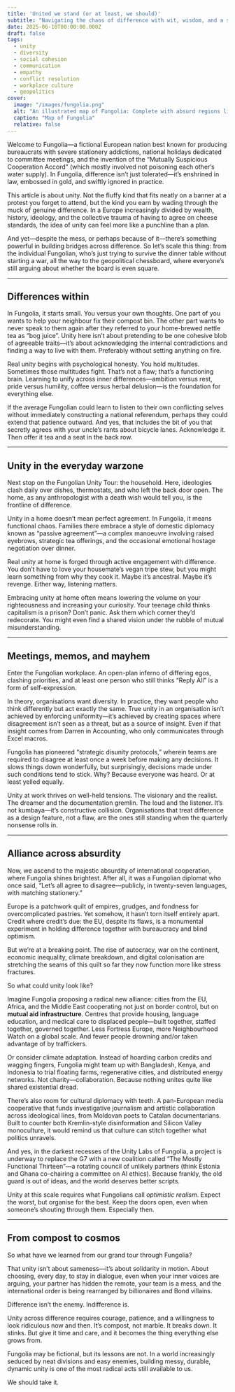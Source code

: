 ```yaml
---
title: 'United we stand (or at least, we should)'
subtitle: "Navigating the chaos of difference with wit, wisdom, and a splash of dry humour"
date: 2025-06-10T00:00:00.000Z
draft: false
tags: 
  - unity
  - diversity
  - social cohesion
  - communication
  - empathy
  - conflict resolution
  - workplace culture
  - geopolitics
cover:
  image: "/images/fungolia.png"
  alt: "An illustrated map of Fungolia: Complete with absurd regions like 'Disagreement Valley' and 'Policy Plateau', styled like a medieval map but with modern satire." 
  caption: "Map of Fungolia"
  relative: false 
---
```


Welcome to Fungolia—a fictional European nation best known for producing bureaucrats with severe stationery addictions, national holidays dedicated to committee meetings, and the invention of the “Mutually Suspicious Cooperation Accord” (which mostly involved not poisoning each other’s water supply). In Fungolia, difference isn’t just tolerated—it’s enshrined in law, embossed in gold, and swiftly ignored in practice.

This article is about unity. Not the fluffy kind that fits neatly on a banner at a protest you forget to attend, but the kind you earn by wading through the muck of genuine difference. In a Europe increasingly divided by wealth, history, ideology, and the collective trauma of having to agree on cheese standards, the idea of unity can feel more like a punchline than a plan.

And yet—despite the mess, or perhaps because of it—there’s something powerful in building bridges across difference. So let’s scale this thing: from the individual Fungolian, who’s just trying to survive the dinner table without starting a war, all the way to the geopolitical chessboard, where everyone’s still arguing about whether the board is even square.

---

## Differences within

In Fungolia, it starts small. You versus your own thoughts. One part of you wants to help your neighbour fix their compost bin. The other part wants to never speak to them again after they referred to your home-brewed nettle tea as “bog juice”. Unity here isn’t about pretending to be one cohesive blob of agreeable traits—it’s about acknowledging the internal contradictions and finding a way to live with them. Preferably without setting anything on fire.

Real unity begins with psychological honesty. You hold multitudes. Sometimes those multitudes fight. That’s not a flaw; that’s a functioning brain. Learning to unify across inner differences—ambition versus rest, pride versus humility, coffee versus herbal delusion—is the foundation for everything else.

If the average Fungolian could learn to listen to their own conflicting selves without immediately constructing a national referendum, perhaps they could extend that patience outward. And yes, that includes the bit of you that secretly agrees with your uncle’s rants about bicycle lanes. Acknowledge it. Then offer it tea and a seat in the back row.

---

## Unity in the everyday warzone

Next stop on the Fungolian Unity Tour: the household. Here, ideologies clash daily over dishes, thermostats, and who left the back door open. The home, as any anthropologist with a death wish would tell you, is the frontline of difference.

Unity in a home doesn’t mean perfect agreement. In Fungolia, it means functional chaos. Families there embrace a style of domestic diplomacy known as “passive agreement”—a complex manoeuvre involving raised eyebrows, strategic tea offerings, and the occasional emotional hostage negotiation over dinner.

Real unity at home is forged through active engagement with difference. You don’t have to love your housemate’s vegan tripe stew, but you might learn something from why they cook it. Maybe it’s ancestral. Maybe it’s revenge. Either way, listening matters.

Embracing unity at home often means lowering the volume on your righteousness and increasing your curiosity. Your teenage child thinks capitalism is a prison? Don’t panic. Ask them which corner they’d redecorate. You might even find a shared vision under the rubble of mutual misunderstanding.

---

## Meetings, memos, and mayhem

Enter the Fungolian workplace. An open-plan inferno of differing egos, clashing priorities, and at least one person who still thinks “Reply All” is a form of self-expression.

In theory, organisations want diversity. In practice, they want people who think differently but act exactly the same. True unity in an organisation isn’t achieved by enforcing uniformity—it’s achieved by creating spaces where disagreement isn’t seen as a threat, but as a source of insight. Even if that insight comes from Darren in Accounting, who only communicates through Excel macros.

Fungolia has pioneered “strategic disunity protocols,” wherein teams are required to disagree at least once a week before making any decisions. It slows things down wonderfully, but surprisingly, decisions made under such conditions tend to stick. Why? Because everyone was heard. Or at least yelled equally.

Unity at work thrives on well-held tensions. The visionary and the realist. The dreamer and the documentation gremlin. The loud and the listener. It’s not kumbaya—it’s constructive collision. Organisations that treat difference as a design feature, not a flaw, are the ones still standing when the quarterly nonsense rolls in.

---

## Alliance across absurdity

Now, we ascend to the majestic absurdity of international cooperation, where Fungolia shines brightest. After all, it was a Fungolian diplomat who once said, “Let’s all agree to disagree—publicly, in twenty-seven languages, with matching stationery.”

Europe is a patchwork quilt of empires, grudges, and fondness for overcomplicated pastries. Yet somehow, it hasn’t torn itself entirely apart. Credit where credit’s due: the EU, despite its flaws, is a monumental experiment in holding difference together with bureaucracy and blind optimism.

But we’re at a breaking point. The rise of autocracy, war on the continent, economic inequality, climate breakdown, and digital colonisation are stretching the seams of this quilt so far they now function more like stress fractures.

So what could unity look like?

Imagine Fungolia proposing a radical new alliance: cities from the EU, Africa, and the Middle East cooperating not 
just on border control, but on **mutual aid infrastructure**. Centres that provide housing, language education, and 
medical care to displaced people—built together, staffed together, governed together. Less Fortress Europe, more 
Neighbourhood Watch on a global scale. And fewer people drowning and/or taken advantage of by traffickers.

Or consider climate adaptation. Instead of hoarding carbon credits and wagging fingers, Fungolia might team up with 
Bangladesh, Kenya, and Indonesia to trial floating farms, regenerative cities, and distributed energy networks. 
Not charity—collaboration. Because nothing unites quite like shared existential dread.

There’s also room for cultural diplomacy with teeth. A pan-European media cooperative that funds investigative 
journalism and artistic collaboration across ideological lines, from Moldovan poets to Catalan documentarians. 
Built to counter both Kremlin-style disinformation and Silicon Valley monoculture, it would remind us that culture 
can stitch together what politics unravels.

And yes, in the darkest recesses of the Unity Labs of Fungolia, a project is underway to replace the G7 with a 
new coalition called “The Mostly Functional Thirteen”—a rotating council of unlikely partners (think Estonia and 
Ghana co-chairing a committee on AI ethics). Because frankly, the old guard is out of ideas, and the world deserves 
better scripts.

Unity at this scale requires what Fungolians call *optimistic realism*. Expect the worst, but organise for the best. 
Keep the doors open, even when someone’s shouting through them. Especially then.

---

## From compost to cosmos

So what have we learned from our grand tour through Fungolia?

That unity isn’t about sameness—it’s about solidarity in motion. About choosing, every day, to stay in dialogue, even when your inner voices are arguing, your partner has hidden the remote, your team is a mess, and the international order is being rearranged by billionaires and Bond villains.

Difference isn’t the enemy. Indifference is.

Unity across difference requires courage, patience, and a willingness to look ridiculous now and then. It’s compost, not marble. It breaks down. It stinks. But give it time and care, and it becomes the thing everything else grows from.

Fungolia may be fictional, but its lessons are not. In a world increasingly seduced by neat divisions and easy enemies, building messy, durable, dynamic unity is one of the most radical acts still available to us.

We should take it.
